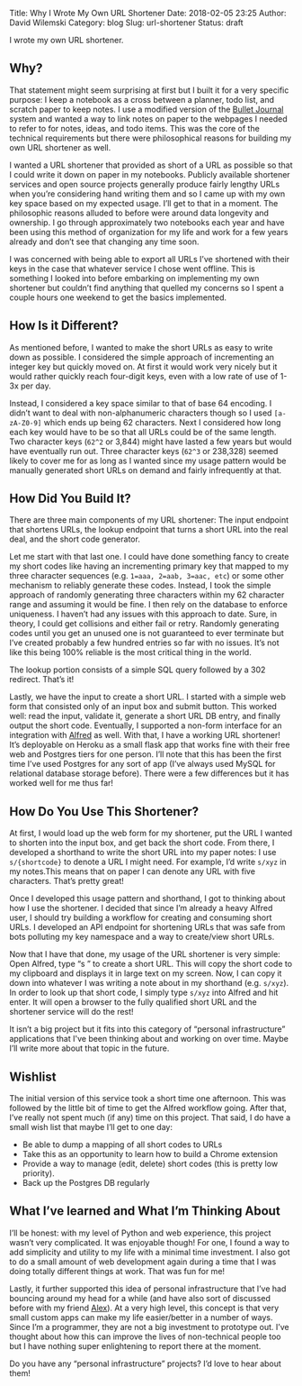 Title: Why I Wrote My Own URL Shortener
Date: 2018-02-05 23:25
Author: David Wilemski
Category: blog
Slug: url-shortener
Status: draft

I wrote my own URL shortener.

## Why?
That statement might seem surprising at first but I built it for a very specific purpose: I keep a notebook as a cross between a planner, todo list, and scratch paper to keep notes. I use a modified version of the [Bullet Journal](http://bulletjournal.com/) system and wanted a way to link notes on paper to the webpages I needed to refer to for notes, ideas, and todo items. This was the core of the technical requirements but there were philosophical reasons for building my own URL shortener as well.

I wanted a URL shortener that provided as short of a URL as possible so that I could write it down on paper in my notebooks. Publicly available shortener services and open source projects generally produce fairly lengthy URLs when you’re considering hand writing them and so I came up with my own key space based on my expected usage. I’ll get to that in a moment. The philosophic reasons alluded to before were around data longevity and ownership. I go through approximately two notebooks each year and have been using this method of organization for my life and work for a few years already and don’t see that changing any time soon.

I was concerned with being able to export all URLs I’ve shortened with their keys in the case that whatever service I chose went offline. This is something I looked into before embarking on implementing my own shortener but couldn’t find anything that quelled my concerns so I spent a couple hours one weekend to get the basics implemented.

## How Is it Different?
As mentioned before, I wanted to make the short URLs as easy to write down as possible. I considered the simple approach of incrementing an integer key but quickly moved on. At first it would work very nicely but it would rather quickly reach four-digit keys, even with a low rate of use of 1-3x per day.

Instead, I considered a key space similar to that of base 64 encoding. I didn’t want to deal with non-alphanumeric characters though so I used `[a-zA-Z0-9]` which ends up being 62 characters. Next I considered how long each key would have to be so that all URLs could be of the same length. Two character keys (`62^2` or 3,844) might have lasted a few years but would have eventually run out. Three character keys (`62^3` or 238,328) seemed likely to cover me for as long as I wanted since my usage pattern would be manually generated short URLs on demand and fairly infrequently at that.

## How Did You Build It?
There are three main components of my URL shortener: The input endpoint that shortens URLs, the lookup endpoint that turns a short URL into the real deal, and the short code generator.

Let me start with that last one. I could have done something fancy to create my short codes like having an incrementing primary key that mapped to my three character sequences (e.g. `1=aaa, 2=aab, 3=aac, etc`) or some other mechanism to reliably generate these codes. Instead, I took the simple approach of randomly generating three characters within my 62 character range and assuming it would be fine. I then rely on the database to enforce uniqueness. I haven’t had any issues with this approach to date. Sure, in theory, I could get collisions and either fail or retry. Randomly generating codes until you get an unused one is not guaranteed to ever terminate but I’ve created probably a few hundred entries so far with no issues. It’s not like this being 100% reliable is the most critical thing in the world.

The lookup portion consists of a simple SQL query followed by a 302 redirect. That’s it!

Lastly, we have the input to create a short URL. I started with a simple web form that consisted only of an input box and submit button. This worked well: read the input, validate it, generate a short URL DB entry, and finally output the short code. Eventually, I supported a non-form interface for an integration with [Alfred](https://alfredapp.com) as well. With that, I have a working URL shortener! It’s deployable on Heroku as a small flask app that works fine with their free web and Postgres tiers for one person. I’ll note that this has been the first time I’ve used Postgres for any sort of app (I’ve always used MySQL for relational database storage before). There were a few differences but it has worked well for me thus far!

## How Do You Use This Shortener?
At first, I would load up the web form for my shortener, put the URL I wanted to shorten into the input box, and get back the short code. From there, I developed a shorthand to write the short URL into my paper notes: I use `s/{shortcode}` to denote a URL I might need. For example, I’d write  `s/xyz`  in my notes.This means that on paper I can denote any URL with five characters. That’s pretty great!

Once I developed this usage pattern and shorthand, I got to thinking about how I use the shortener. I decided that since I’m already a heavy Alfred user, I should try building a workflow for creating and consuming short URLs. I developed an API endpoint for shortening URLs that was safe from bots polluting my key namespace and a way to create/view short URLs.

Now that I have that done, my usage of the URL shortener is very simple: Open Alfred, type “s <URL>” to create a short URL. This will copy the short code to my clipboard and displays it in large text on my screen. Now, I can copy it down into whatever I was writing a note about in my shorthand (e.g. `s/xyz`). In order to look up that short code, I simply type `s/xyz` into Alfred and hit enter. It will open a browser to the fully qualified short URL and the shortener service will do the rest!

It isn’t a big project but it fits into this category of “personal infrastructure” applications that I've been thinking about and working on over time. Maybe I’ll write more about that topic in the future.

## Wishlist
The initial version of this service took a short time one afternoon. This was followed by the little bit of time to get the Alfred workflow going. After that, I’ve really not spent much (if any) time on this project. That said, I do have a small wish list that maybe I’ll get to one day:
- Be able to dump a mapping of all short codes to URLs
- Take this as an opportunity to learn how to build a Chrome extension
- Provide a way to manage (edit, delete) short codes (this is pretty low priority).
- Back up the Postgres DB regularly

## What I’ve learned and What I’m Thinking About
I’ll be honest: with my level of Python and web experience, this project wasn’t very complicated. It was enjoyable though! For one, I found a way to add simplicity and utility to my life with a minimal time investment. I also got to do a small amount of web development again during a time that I was doing totally different things at work. That was fun for me!

Lastly, it further supported this idea of personal infrastructure that I’ve had bouncing around my head for a while (and have also sort of discussed before with my friend [Alex](https://twitter.com/alexhaefner)). At a very high level, this concept is that very small custom apps can make my life easier/better in a number of ways. Since I’m a programmer, they are not a big investment to prototype out. I’ve thought about how this can improve the lives of non-technical people too but I have nothing super enlightening to report there at the moment.

Do you have any “personal infrastructure” projects? I’d love to hear about them!
